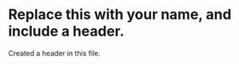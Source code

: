 # <h1> Replace this with your name, and include a header.
  
  
  
  Created a header in this file.
